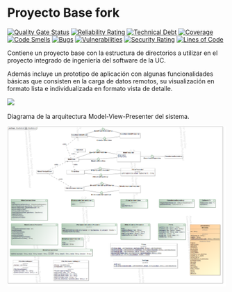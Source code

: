 # Proyecto Base fork

[![Quality Gate Status](https://sonarcloud.io/api/project_badges/measure?project=App-Gasolineras-Grupo1&metric=alert_status)](https://sonarcloud.io/summary/new_code?id=App-Gasolineras-Grupo1)
[![Reliability Rating](https://sonarcloud.io/api/project_badges/measure?project=App-Gasolineras-Grupo1&metric=reliability_rating)](https://sonarcloud.io/summary/new_code?id=App-Gasolineras-Grupo1)
[![Technical Debt](https://sonarcloud.io/api/project_badges/measure?project=App-Gasolineras-Grupo1&metric=sqale_index)](https://sonarcloud.io/summary/new_code?id=App-Gasolineras-Grupo1)
[![Coverage](https://sonarcloud.io/api/project_badges/measure?project=App-Gasolineras-Grupo1&metric=coverage)](https://sonarcloud.io/summary/new_code?id=App-Gasolineras-Grupo1)
[![Code Smells](https://sonarcloud.io/api/project_badges/measure?project=App-Gasolineras-Grupo1&metric=code_smells)](https://sonarcloud.io/summary/new_code?id=App-Gasolineras-Grupo1)
[![Bugs](https://sonarcloud.io/api/project_badges/measure?project=App-Gasolineras-Grupo1&metric=bugs)](https://sonarcloud.io/summary/new_code?id=App-Gasolineras-Grupo1)
[![Vulnerabilities](https://sonarcloud.io/api/project_badges/measure?project=App-Gasolineras-Grupo1&metric=vulnerabilities)](https://sonarcloud.io/summary/new_code?id=App-Gasolineras-Grupo1)
[![Security Rating](https://sonarcloud.io/api/project_badges/measure?project=App-Gasolineras-Grupo1&metric=security_rating)](https://sonarcloud.io/summary/new_code?id=App-Gasolineras-Grupo1)
[![Lines of Code](https://sonarcloud.io/api/project_badges/measure?project=App-Gasolineras-Grupo1&metric=ncloc)](https://sonarcloud.io/summary/new_code?id=App-Gasolineras-Grupo1)


Contiene un proyecto base con la estructura de directorios a utilizar en el proyecto integrado de ingeniería del software de la UC. 

Además incluye un prototipo de aplicación con algunas funcionalidades básicas que consisten en la carga de datos remotos, su visualización en formato lista e individualizada en formato vista de detalle.

![](estructura.jpg)

Diagrama de la arquitectura Model-View-Presenter del sistema.

![](Docs/Models/Arquitectura.png)
